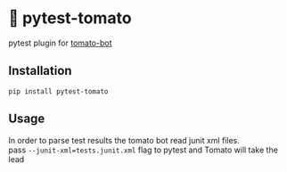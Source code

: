 # 🍅 pytest-tomato 

pytest plugin for [tomato-bot](https://tomato-bot/)

## Installation
`pip install pytest-tomato`

## Usage
In order to parse test results the tomato bot read junit xml files.  
pass `--junit-xml=tests.junit.xml` flag to pytest and Tomato will take the lead
